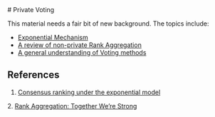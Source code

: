 <div class="container">
# Private Voting

This material needs a fair bit of new background. The topics include:

* [Exponential Mechanism](ExponentialMechanism)
* [A review of non-private Rank Aggregation]()
* [A general understanding of Voting methods]()

## References

[1]: https://arxiv.org/pdf/1206.5265.pdf "Consensus ranking under the exponential model"
1. [Consensus ranking under the exponential model](https://arxiv.org/pdf/1206.5265.pdf)

[2]: https://dl.acm.org/doi/pdf/10.5555/2791220.2791224 "Rank Aggregation: Together We’re Strong"
2. [Rank Aggregation: Together We’re Strong](https://dl.acm.org/doi/pdf/10.5555/2791220.2791224)

</div>
